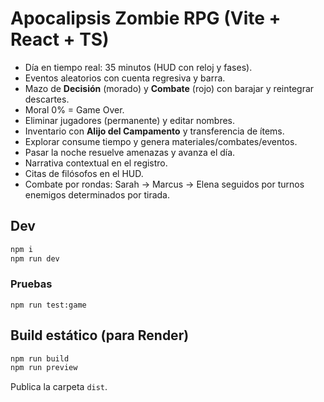 
# Apocalipsis Zombie RPG (Vite + React + TS)

- Día en tiempo real: 35 minutos (HUD con reloj y fases).
- Eventos aleatorios con cuenta regresiva y barra.
- Mazo de **Decisión** (morado) y **Combate** (rojo) con barajar y reintegrar descartes.
- Moral 0% = Game Over.
- Eliminar jugadores (permanente) y editar nombres.
- Inventario con **Alijo del Campamento** y transferencia de ítems.
- Explorar consume tiempo y genera materiales/combates/eventos.
- Pasar la noche resuelve amenazas y avanza el día.
- Narrativa contextual en el registro.
- Citas de filósofos en el HUD.
- Combate por rondas: Sarah → Marcus → Elena seguidos por turnos enemigos determinados por tirada.

## Dev
```bash
npm i
npm run dev
```

### Pruebas

```
npm run test:game
```
## Build estático (para Render)
```bash
npm run build
npm run preview
```
Publica la carpeta `dist`.
